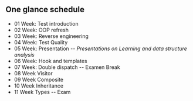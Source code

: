 ## One glance schedule

- 01 Week:  Test introduction
- 02 Week:  OOP refresh
- 03 Week:  Reverse engineering
- 04 Week: Test Quality
- 05 Week: Presentation -- *Presentations on Learning and data structure analysis*
- 06 Week: Hook and templates
- 07 Week: Double dispatch -- Examen
Break
- 08 Week Visitor
- 09 Week Composite 
- 10 Week Inheritance
- 11 Week Types
-- Exam


